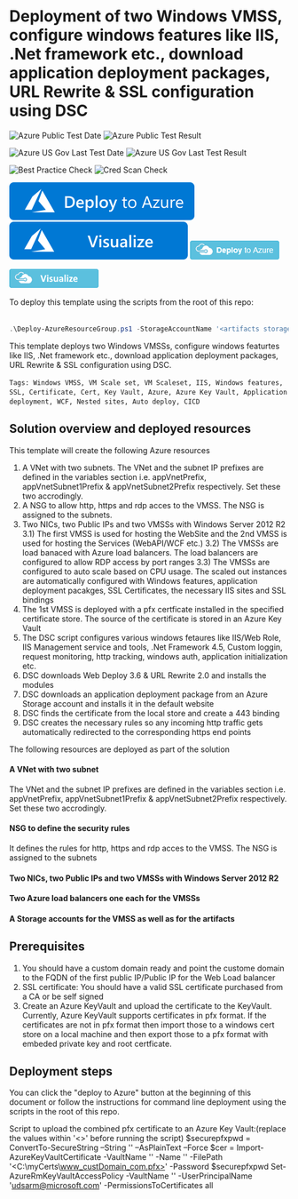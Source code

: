 # Deployment of two Windows VMSS, configure windows features like IIS, .Net framework etc., download application deployment packages, URL Rewrite & SSL configuration using DSC

![Azure Public Test Date](https://azurequickstartsservice.blob.core.windows.net/badges/demos/vmss-win-iis-app-ssl/PublicLastTestDate.svg)
![Azure Public Test Result](https://azurequickstartsservice.blob.core.windows.net/badges/demos/vmss-win-iis-app-ssl/PublicDeployment.svg)

![Azure US Gov Last Test Date](https://azurequickstartsservice.blob.core.windows.net/badges/demos/vmss-win-iis-app-ssl/FairfaxLastTestDate.svg)
![Azure US Gov Last Test Result](https://azurequickstartsservice.blob.core.windows.net/badges/demos/vmss-win-iis-app-ssl/FairfaxDeployment.svg)

![Best Practice Check](https://azurequickstartsservice.blob.core.windows.net/badges/demos/vmss-win-iis-app-ssl/BestPracticeResult.svg)
![Cred Scan Check](https://azurequickstartsservice.blob.core.windows.net/badges/demos/vmss-win-iis-app-ssl/CredScanResult.svg)

[![Deploy To Azure](https://raw.githubusercontent.com/Azure/azure-quickstart-templates/master/1-CONTRIBUTION-GUIDE/images/deploytoazure.svg?sanitize=true)](https://portal.azure.com/#create/Microsoft.Template/uri/https%3A%2F%2Fraw.githubusercontent.com%2FAzure%2Fazure-quickstart-templates%2Fmaster%2Fdemos%2Fvmss-win-iis-app-ssl%2Fazuredeploy.json)  [![Visualize](https://raw.githubusercontent.com/Azure/azure-quickstart-templates/master/1-CONTRIBUTION-GUIDE/images/visualizebutton.svg?sanitize=true)](http://armviz.io/#/?load=https%3A%2F%2Fraw.githubusercontent.com%2FAzure%2Fazure-quickstart-templates%2Fmaster%2Fdemos%2Fvmss-win-iis-app-ssl%2Fazuredeploy.json)
<img src="images/deploytoazure.png"/>

<img src="images/visualizebutton.png"/>

To deploy this template using the scripts from the root of this repo: 
```PowerShell

.\Deploy-AzureResourceGroup.ps1 -StorageAccountName '<artifacts storage account name>' -ResourceGroupName '<Resource guroup name>' -ResourceGroupLocation '<RG location>' -TemplateFile .\azuredeploy.json -TemplateParametersFile .\azuredeploy.parameters.json -ArtifactStagingDirectory '.' -DSCSourceFolder '.\dsc' -UploadArtifacts
```

This template deploys two Windows VMSSs, configure windows featurtes like IIS, .Net framework etc., download application deployment packages, URL Rewrite & SSL configuration using DSC. 

`Tags: Windows VMSS, VM Scale set, VM Scaleset, IIS, Windows features, SSL, Certificate, Cert, Key Vault, Azure, Azure Key Vault, Application deployment, WCF, Nested sites, Auto deploy, CICD`

## Solution overview and deployed resources

This template will create the following Azure resources
1) A VNet with two subnets. The VNet and the subnet IP prefixes are defined in the variables section i.e. appVnetPrefix, appVnetSubnet1Prefix & appVnetSubnet2Prefix respectively. Set these two accrodingly. <br/>
2) A NSG to allow http, https and rdp acces to the VMSS. The NSG is assigned to the subnets.<br/>
3) Two NICs, two Public IPs and two VMSSs with Windows Server 2012 R2<br/>
3.1) The first VMSS is used for hosting the WebSite and the 2nd VMSS is used for hosting the Services (WebAPI/WCF etc.)
3.2) The VMSSs are load banaced with Azure load balancers. The load balancers are configured to allow RDP access by port ranges 
3.3) The VMSSs are configured to auto scale based on CPU usage. The scaled out instances are automatically configured with Windows features, application deployment pacakges, SSL Certificates, the necessary IIS sites and SSL bindings <br/>
4) The 1st VMSS is deployed with a pfx certficate installed in the specified certificate store. The source of the certificate is stored in an Azure Key Vault<br/>
5) The DSC script configures various windows fetaures like IIS/Web Role, IIS Management service and tools, .Net Framework 4.5, Custom loggin, request monitoring, http tracking, windows auth, application initialization etc.<br/> 
6) DSC downloads Web Deploy 3.6 & URL Rewrite 2.0 and installs the modules<br/>
7) DSC downloads an application deployment package from an Azure Storage account and installs it in the default website <br/>
8) DSC finds the certificate from the local store and create a 443 binding <br/>
9) DSC creates the necessary rules so any incoming http traffic gets automatically redirected to the corresponding https end points<br/>

The following resources are deployed as part of the solution

#### A VNet with two subnet 
The VNet and the subnet IP prefixes are defined in the variables section i.e. appVnetPrefix, appVnetSubnet1Prefix & appVnetSubnet2Prefix respectively. Set these two accrodingly.

#### NSG to define the security rules
It defines the rules for http, https and rdp acces to the VMSS. The NSG is assigned to the subnets

#### Two NICs, two Public IPs and two VMSSs with Windows Server 2012 R2

#### Two Azure load balancers one each for the VMSSs

#### A Storage accounts for the VMSS as well as for the artifacts

## Prerequisites
1) You should have a custom domain ready and point the custome domain to the FQDN of the first public IP/Public IP for the Web Load balancer <br/>
2) SSL certificate: You should have a valid SSL certificate purchased from a CA or be self signed <br/>
3) Create an Azure KeyVault and upload the certificate to the KeyVault. Currently, Azure KeyVault supports certificates in pfx format. If the certificates are not in pfx format then import those to a windows cert store on a local machine and then export those to a pfx format with embeded private key and root certficate. <br/>

## Deployment steps

You can click the "deploy to Azure" button at the beginning of this document or follow the instructions for command line deployment using the scripts in the root of this repo.

Script to upload the combined pfx certificate to an Azure Key Vault:(replace the values within '<>' before running the script)
$securepfxpwd = ConvertTo-SecureString –String '<strongpassword>' –AsPlainText –Force
$cer = Import-AzureKeyVaultCertificate -VaultName '<Azurekeyvaultname>' -Name '<CertStoreName>' -FilePath '<C:\myCerts\www_custDomain_com.pfx>' -Password $securepfxpwd
Set-AzureRmKeyVaultAccessPolicy -VaultName '<Azurekeyvaultname>' -UserPrincipalName '<udsarm@microsoft.com>' -PermissionsToCertificates all


